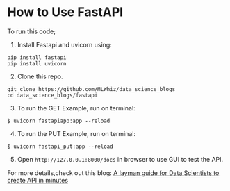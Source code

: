 # How to Use FastAPI

To run this code;

1. Install Fastapi and uvicorn using:

```
pip install fastapi
pip install uvicorn
```

2. Clone this repo.

```
git clone https://github.com/MLWhiz/data_science_blogs
cd data_science_blogs/fastapi
```

3. To run the GET Example, run on terminal: 
```
$ uvicorn fastapiapp:app --reload
```
4. To run the PUT Example, run on terminal:
```
$ uvicorn fastapi_put:app --reload
```

5. Open `http://127.0.0.1:8000/docs` in browser to use GUI to test the API. 

For more details,check out this blog:
[A layman guide for Data Scientists to create API in minutes]()